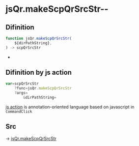 # jsQr.makeScpQrSrcStr--

## Difinition

```js.js
function jsQr.makeScpQrSrcStr(
	${dirPathString},
) -> scpQrSrcStr
```

- 


## Difinition by js action

```js.js
var=scpQrSrcStr
	?func=jsQr.makeScpQrSrcStr
	?args=
		&dirPathString=
```

[js action](#) is annotation-oriented language based on javascript in `CommandClick`



## Src

-> [jsQr.makeScpQrSrcStr](https://github.com/puutaro/CommandClick/blob/master/app/src/main/java/com/puutaro/commandclick/fragment_lib/terminal_fragment/js_interface/qr/JsQr.kt#L222)


